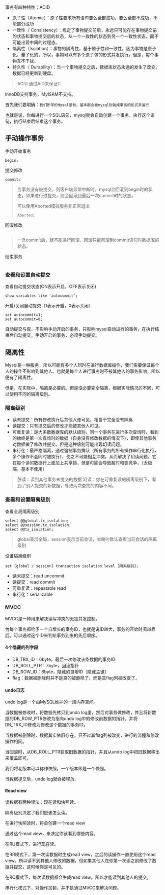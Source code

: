 
事务有四种特性：ACID
- 原子性（Atomic）：原子性要求所有语句要么全部成功，要么全部不成功，不能部分成功
- 一致性（ Consistency）：规定了事物提交前后，永远只可能存在事物提交前的状态和事物提交后的状态，从一个一致性的状态到另一个一致性状态，而不可能出现中间的过程态。
- 隔离性（Isolation）：事物的隔离性，基于原子性和一致性，因为事物是原子化，量子化的，所以，事物可以有多个原子包的形式并发执行，但是，每个事物互不干扰。
- 持久性（ Durability）：当一个事物提交之后，数据库状态永远的发生了改变。数据已经更新到硬盘。

> ACID 通过AID来保证C


InnoDB支持事务，MyISAM不支持。

首先我们要明确：`我们所学的Mysql语句，基本都会被mysql封装成事务的形式来运行`

也就是说，你每进行一个SQL语句，mysql就会自动创建一个事务，执行这个语句，执行结束后结束这个事务。

## 手动操作事务

手动开始事务
```mysql
begin;
```

提交修改
```mysql
commit;
```
> 当事务没有被提交，则客户端异常中断时，mysql会回滚到begin时的状态。如果进行过提交，则会回滚到最后一次commit时的状态。
> 
> 可以使用Aborted模拟服务非正常退出
> ```mysql
> Aborted;
> ```

回滚修改
```mysql

```
> 一旦commit后，就不能进行回滚，回滚只能回滚到commit语句时数据库的状态。

结束事务
```mysql

```
### 查看和设置自动提交

查看自动提交状态(ON表示开启，OFF表示关闭)
```mysql
show variables like 'autocommit';
```

开启/关闭自动提交（1表示开启，0表示关闭）
```mysql
set autocommit=1;
set autocommit=0;
```

自动提交与否，不影响手动开启的事务，只影响mysql自动进行的事务，在执行结束后自动提交，手动开启的事务，必须手动提交。

## 隔离性

Mysql是一种服务，所以可能有多个人同时在进行数据库操作，我们需要保证每个人的操作不影响到其他人。也就是每个人进行事务时不被其他人的事务影响，所以便有了隔离性。

但是，在实际中，隔离是必要的。但是没必要完全隔离，根据实际情况的不同，可以使用不同的隔离级别。
### 隔离级别

- 读未提交：所有修改执行后其他人便可见，相当于完全没有隔离
- 读提交：只有提交后的修改才能被其他人可见。
- 可重复读：是大多数数据库的默认级别，同一个事务在进行多次查询时，看到的始终是第一次查询时的数据（自身没有修改数据的情况下），即使其他事务对数据做了修改并提交。但是这种级别可能出现幻读问题。
- 串行化：最严格隔离，通过强制事务排队（所有事务的所有操作串行化执行，多个操作不会同时被执行），使之不可能相互冲突。从而解决了幻读问题。它在每个读的数据行上面加上共享锁，但是可能会导致超时和锁竞争，（太极端，基本不使用）

> 脏读：读到其他事务未提交的数据
> 幻读：你在可重复读的隔离级别下，看到了别人提交的新数据，导致两次查找的内容不同。
### 查看和设置隔离级别

查看全局隔离级别
```mysql
select @@global.tx_isolation;
select @@session.tx_isolation;
select @@tx_isolation;
```
>global表示全局，session表示当前会话，省略时默认查看当前会话的隔离级别

设置隔离级别

```mysql
set [global / session] transaction isolation level [隔离级别];
```

- 读未提交：read uncommit
- 读提交：read commit
- 可重复读：repeatable read
- 串行化：serializable
  
### MVCC
MVCC是一种用来解决读写冲突的无锁并发控制。

为每个事务都给予一个自增长的事务ID，也就是说ID越大，事务的开始时间越靠后。可以通过这个ID来判断事务到来的先后顺序。

#### 4个隐藏的列字段

- DB_TRX_ID：6byte，最后一次修改该条数据的事务ID
- DB_ROLL_PTR：7byte，回滚指针
- DB_ROW_ID：6byte，隐藏的自增ID（隐藏主键）
- flag：数据被删除时并不是真的被删除了，而是其flag列被改变了。
#### undo日志

undo log是一个由MySQL维护的一段内存空间。

当数据被修改时，将数据先拷贝到undo log里，然后对事务做修改，并且将新数据的DB_ROW_PTR修改为指向undo log中的修改前数据的指针，并将DB_TRX_ID修改为修改这个数据的事务ID。

当数据被删除时，数据其实依旧存在，只不过其flag列被改变，进行的流程和修改操作相同。

当回滚时，从DB_ROLL_PTR获取旧数据的指针，并且从undo log中把旧数据移出来覆盖即可。

我们将老版本可以称作快照，一个版本即是一个快照。

当数据提交后，undo log就会被释放。

#### Read view

读数据有两种读法：现在读和快照读。

隔离级别决定了我们应该怎么读。

在进行快照读时，将会创建一个read view

通过这个read view，来决定你该看到哪些内容。

在RU模式下，进行现在读。

在RR模式下，第一次读数据时生成read view，之后的读操作一直使用这个read view。所以读不到其他人修改的数据。但如果其他人在你第一次读之前修改了数据并提交，这时候你是可见的。

在RC模式下，每次读数据都会生成read view。所以才能读到其他人的提交。

串行化模式下，对操作加锁，并不是通过MVCC来解决问题。
